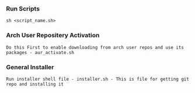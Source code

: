 ### Run Scripts
    sh <script_name.sh>

### Arch User Repositery Activation 
    Do this First to enable downloading from arch user repos and use its packages - aur_activate.sh

### General Installer 
    Run installer shell file - installer.sh - This is file for getting git repo and installing it